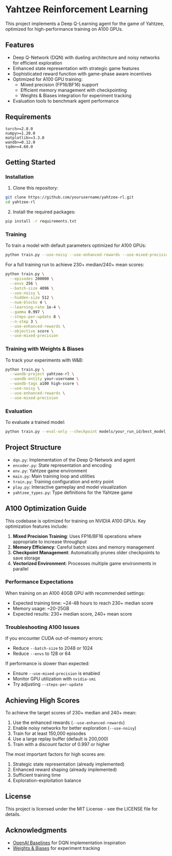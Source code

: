 # Yahtzee Reinforcement Learning

This project implements a Deep Q-Learning agent for the game of Yahtzee, optimized for high-performance training on A100 GPUs.

## Features

- Deep Q-Network (DQN) with dueling architecture and noisy networks for efficient exploration
- Enhanced state representation with strategic game features
- Sophisticated reward function with game-phase aware incentives
- Optimized for A100 GPU training:
  - Mixed precision (FP16/BF16) support
  - Efficient memory management with checkpointing
  - Weights & Biases integration for experiment tracking
- Evaluation tools to benchmark agent performance

## Requirements

```
torch>=2.0.0
numpy>=1.20.0
matplotlib>=3.3.0
wandb>=0.12.0
tqdm>=4.60.0
```

## Getting Started

### Installation

1. Clone this repository:

```bash
git clone https://github.com/yourusername/yahtzee-rl.git
cd yahtzee-rl
```

2. Install the required packages:

```bash
pip install -r requirements.txt
```

### Training

To train a model with default parameters optimized for A100 GPUs:

```bash
python train.py --use-noisy --use-enhanced-rewards --use-mixed-precision
```

For a full training run to achieve 230+ median/240+ mean scores:

```bash
python train.py \
  --episodes 200000 \
  --envs 256 \
  --batch-size 4096 \
  --use-noisy \
  --hidden-size 512 \
  --num-blocks 4 \
  --learning-rate 1e-4 \
  --gamma 0.997 \
  --steps-per-update 8 \
  --n-step 3 \
  --use-enhanced-rewards \
  --objective score \
  --use-mixed-precision
```

### Training with Weights & Biases

To track your experiments with W&B:

```bash
python train.py \
  --wandb-project yahtzee-rl \
  --wandb-entity your-username \
  --wandb-tags a100 high-score \
  --use-noisy \
  --use-enhanced-rewards \
  --use-mixed-precision
```

### Evaluation

To evaluate a trained model:

```bash
python train.py --eval-only --checkpoint models/your_run_id/best_model.pth --eval-games 1000
```

## Project Structure

- `dqn.py`: Implementation of the Deep Q-Network and agent
- `encoder.py`: State representation and encoding
- `env.py`: Yahtzee game environment
- `main.py`: Main training loop and utilities
- `train.py`: Training configuration and entry point
- `play.py`: Interactive gameplay and model visualization
- `yahtzee_types.py`: Type definitions for the Yahtzee game

## A100 Optimization Guide

This codebase is optimized for training on NVIDIA A100 GPUs. Key optimization features include:

1. **Mixed Precision Training**: Uses FP16/BF16 operations where appropriate to increase throughput
2. **Memory Efficiency**: Careful batch sizes and memory management
3. **Checkpoint Management**: Automatically prunes older checkpoints to save storage
4. **Vectorized Environment**: Processes multiple game environments in parallel

### Performance Expectations

When training on an A100 40GB GPU with recommended settings:

- Expected training time: ~24-48 hours to reach 230+ median score
- Memory usage: ~20-25GB
- Expected results: 230+ median score, 240+ mean score

### Troubleshooting A100 Issues

If you encounter CUDA out-of-memory errors:

- Reduce `--batch-size` to 2048 or 1024
- Reduce `--envs` to 128 or 64

If performance is slower than expected:

- Ensure `--use-mixed-precision` is enabled
- Monitor GPU utilization with `nvidia-smi`
- Try adjusting `--steps-per-update`

## Achieving High Scores

To achieve the target scores of 230+ median and 240+ mean:

1. Use the enhanced rewards (`--use-enhanced-rewards`)
2. Enable noisy networks for better exploration (`--use-noisy`)
3. Train for at least 150,000 episodes
4. Use a large replay buffer (default is 200,000)
5. Train with a discount factor of 0.997 or higher

The most important factors for high scores are:

1. Strategic state representation (already implemented)
2. Enhanced reward shaping (already implemented)
3. Sufficient training time
4. Exploration-exploitation balance

## License

This project is licensed under the MIT License - see the LICENSE file for details.

## Acknowledgments

- [OpenAI Baselines](https://github.com/openai/baselines) for DQN implementation inspiration
- [Weights & Biases](https://wandb.ai/) for experiment tracking
